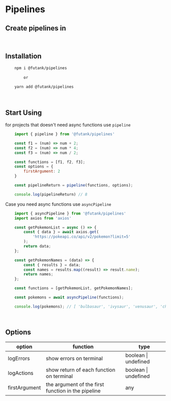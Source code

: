 <link rel="stylesheet" href="https://cdn.jsdelivr.net/gh/devicons/devicon@v2.15.1/devicon.min.css">
          

<h1>Pipelines</h1>

<h2>
    Create pipelines in  
    <i class="devicon-javascript-plain colored"></i>
    <i class="devicon-typescript-plain colored"></i>
</h2>



<br/>



<h2>Installation</h2>

```bash
    npm i @futank/pipelines 
        
        or
    
    yarn add @futank/pipelines
```

<br/>

<h2>Start Using</h2>
for projects that doesn't need async functions use <code>pipeline</code>

```js
    import { pipeline } from '@futank/pipelines'

    const f1 = (num) => num + 2;
    const f2 = (num) => num * 4;
    const f3 = (num) => num / 2;

    const functions = [f1, f2, f3];
    const options = {
        firstArgument: 2
    }

    const pipelineReturn = pipeline(functions, options);

    console.log(pipelineReturn) // 8
```

Case you need async functions use <code>asyncPipeline</code>
```js
    import { asyncPipeline } from '@futank/pipelines'
    import axios from 'axios'

    const getPokemonList = async () => {
        const { data } = await axios.get(
            'https://pokeapi.co/api/v2/pokemon?limit=5'
        );
        return data;
    };

    const getPokemonNames = (data) => {
        const { results } = data;
        const names = results.map((result) => result.name);
        return names;
    };

    const functions = [getPokemonList, getPokemonNames];

    const pokemons = await asyncPipeline(functions);

    console.log(pokemons); // [ 'bulbasaur', 'ivysaur', 'venusaur', 'charmander', 'charmeleon' ]

```

<br/>

<h2>Options</h2>
<table>
    <thead>
        <th>option</th>
        <th>function</th>
        <th>type</th>
    </thead>
    <tbody>
        <tr>
            <td>
                logErrors
            </td>
            <td>
                show errors on terminal
            </td>
            <td>
                boolean | undefined
            </td>
        </tr>
        <tr>
            <td>
                logActions
            </td>
            <td>
                show return of each function on terminal
            </td>
            <td>
                boolean | undefined
            </td>
        </tr>
        <tr>
            <td>
                firstArgument
            </td>
            <td>
                the argument of the first function in the pipeline
            </td>
            <td>
                any
            </td>
        </tr>
    </tbody>
</table>
